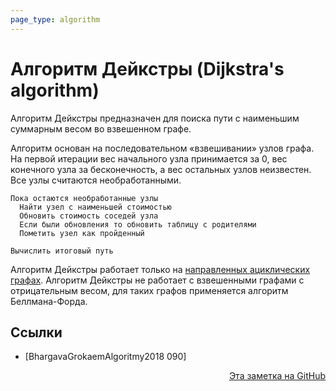 ```yaml
---
page_type: algorithm
---
```


# Алгоритм Дейкстры (Dijkstra's algorithm)

Алгоритм Дейкстры предназначен для поиска пути с наименьшим суммарным весом во взвешенном графе.

Алгоритм основан на последовательном «взвешивании» узлов графа. На первой итерации вес начального узла принимается за 0, вес конечного узла за бесконечность, а вес остальных узлов неизвестен. Все узлы считаются необработанными.

```
Пока остаются необработанные узлы
  Найти узел с наименьшей стоимостью
  Обновить стоимость соседей узла
  Если были обновления то обновить таблицу с родителями
  Пометить узел как пройденный

Вычислить итоговый путь
```

Алгоритм Дейкстры работает только на [направленных ациклических графах](20221108000011.md). Алгоритм Дейкстры не работает с взвешенными графами с отрицательным весом, для таких графов применяется алгоритм Беллмана-Форда.

## Ссылки

* [BhargavaGrokaemAlgoritmy2018 090] 


<p v-pre style="text-align: right">
  <a href="https://github.com/Kverde/algorithms/blob/main/source/20221107232511.md">
  Эта заметка на GitHub
  </a>
</p>
